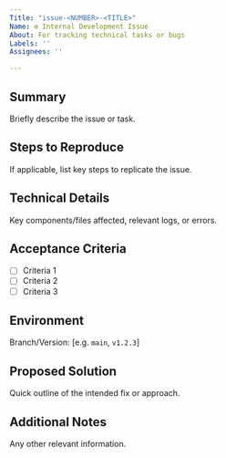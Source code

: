```yaml
---
Title: "issue-<NUMBER>-<TITLE>"
Name: ⚙️ Internal Development Issue
About: For tracking technical tasks or bugs
Labels: ''
Assignees: ''

---
```


## **Summary**
Briefly describe the issue or task.

## **Steps to Reproduce**
If applicable, list key steps to replicate the issue.

## **Technical Details**
Key components/files affected, relevant logs, or errors.

## **Acceptance Criteria**
- [ ] Criteria 1
- [ ] Criteria 2
- [ ] Criteria 3

## **Environment**
Branch/Version: [e.g. `main`, `v1.2.3`]

## **Proposed Solution**
Quick outline of the intended fix or approach.

## **Additional Notes**
Any other relevant information.
